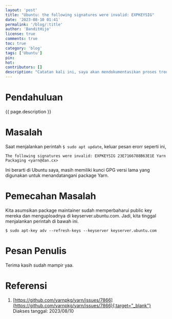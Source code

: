 ```yaml
---
layout: 'post'
title: "Ubuntu: the following signatures were invalid: EXPKEYSIG"
date: '2023-08-10 01:41'
permalink: '/blog/:title'
author: 'BanditHijo'
license: true
comments: true
toc: true
category: 'blog'
tags: ['Ubuntu']
pin:
hot:
contributors: []
description: "Catatan kali ini, saya akan mendokumentasikan proses troubleshooting pada Ubuntu Server yang mengalami expired signature key saat melakukan apt update."
---
```


# Pendahuluan

{{ page.description }}

# Masalah

Saat menjalankan perintah `$ sudo apt update`, keluar pesan erorr seperti ini,

```
The following signatures were invalid: EXPKEYSIG 23E7166788B63E1E Yarn Packaging <yarn@dan.cx>
```

Ini berarti di Ubuntu saya, masih memiliki kunci GPG versi lama yang digunakan untuk menandatangani package Yarn.

# Pemecahan Masalah

Kita asumsikan package maintainer sudah memperbaharui public key mereka dan menguploadnya di keyserver.ubuntu.com. Jadi, kita tinggal menjalankan perintah di bawah ini.

```
$ sudo apt-key adv --refresh-keys --keyserver keyserver.ubuntu.com
```

# Pesan Penulis

Terima kasih sudah mampir yaa.

# Referensi

1. [https://github.com/yarnpkg/yarn/issues/7866](https://github.com/yarnpkg/yarn/issues/7866){:target="_blank"}
<br>Diakses tanggal: 2023/08/10

